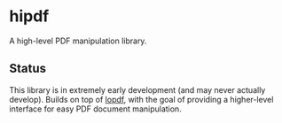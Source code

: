 # hipdf
A high-level PDF manipulation library.

## Status

This library is in extremely early development (and may never actually develop).
Builds on top of [lopdf](https://github.com/J-F-Liu/lopdf), with the goal of providing a higher-level interface for easy PDF document manipulation.
